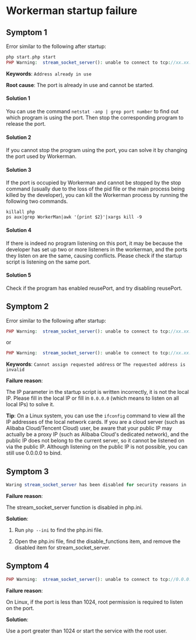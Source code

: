 # Workerman startup failure

## Symptom 1
Error similar to the following after startup:
```php
php start.php start
PHP Warning:  stream_socket_server(): unable to connect to tcp://xx.xx.xx.xx:xxxx (Address already in use) in ...workerman/Worker.php on line xxxx

```
**Keywords**: ```Address already in use```

**Root cause**: The port is already in use and cannot be started.

#### Solution 1


You can use the command ```netstat -anp | grep port number``` to find out which program is using the port.
Then stop the corresponding program to release the port.

#### Solution 2
If you cannot stop the program using the port, you can solve it by changing the port used by Workerman.

#### Solution 3
If the port is occupied by Workerman and cannot be stopped by the stop command (usually due to the loss of the pid file or the main process being killed by the developer), you can kill the Workerman process by running the following two commands.

```shell
killall php
ps aux|grep WorkerMan|awk '{print $2}'|xargs kill -9
```

#### Solution 4

If there is indeed no program listening on this port, it may be because the developer has set up two or more listeners in the workerman, and the ports they listen on are the same, causing conflicts. Please check if the startup script is listening on the same port.

#### Solution 5

Check if the program has enabled reusePort, and try disabling reusePort.

## Symptom 2
Error similar to the following after startup:
```php
PHP Warning:  stream_socket_server(): unable to connect to tcp://xx.xx.xx.xx:xxx (Cannot assign requested address) in ...workerman/Worker.php on line xxxx
```
or
```php
PHP Warning:  stream_socket_server(): unable to connect to tcp://xx.xx.xx.xx:xxxx (The requested address is invalid in its context) in ...workerman/Worker.php on line xxxx
```
**Keywords**: `Cannot assign requested address` or `The requested address is invalid`

**Failure reason**:

The IP parameter in the startup script is written incorrectly, it is not the local IP. Please fill in the local IP or fill in ```0.0.0.0``` (which means to listen on all local IPs) to solve it.

**Tip**: On a Linux system, you can use the ```ifconfig``` command to view all the IP addresses of the local network cards. If you are a cloud server (such as Alibaba Cloud/Tencent Cloud) user, be aware that your public IP may actually be a proxy IP (such as Alibaba Cloud's dedicated network), and the public IP does not belong to the current server, so it cannot be listened on via the public IP. Although listening on the public IP is not possible, you can still use 0.0.0.0 to bind.

## Symptom 3
```php
Waring stream_socket_server has been disabled for security reasons in ...
```
**Failure reason**:

The stream_socket_server function is disabled in php.ini.

**Solution**:

1. Run ```php --ini``` to find the php.ini file.

2. Open the php.ini file, find the disable_functions item, and remove the disabled item for stream_socket_server.

## Symptom 4
```php
PHP Warning:  stream_socket_server(): unable to connect to tcp://0.0.0.0:xxx (Permission denied)
```
**Failure reason**:

On Linux, if the port is less than 1024, root permission is required to listen on the port.

**Solution**:

Use a port greater than 1024 or start the service with the root user.
